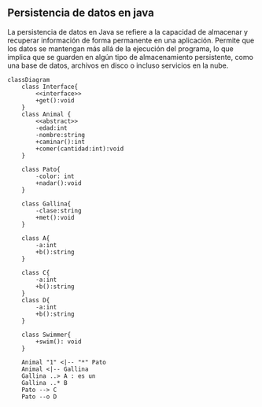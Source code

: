 ## Persistencia de datos en java
La persistencia de datos en Java se refiere a la capacidad de almacenar y recuperar información de forma permanente en una aplicación. Permite que los datos se mantengan más allá de la ejecución del programa, lo que implica que se guarden en algún tipo de almacenamiento persistente, como una base de datos, archivos en disco o incluso servicios en la nube.

```mermaid
classDiagram
    class Interface{
        <<interface>>
        +get():void
    }
    class Animal {
        <<abstract>>
        -edad:int
        -nombre:string
        +caminar():int
        +comer(cantidad:int):void
    }
    
    class Pato{
        -color: int
        +nadar():void
    }
    
    class Gallina{
        -clase:string
        +met():void
    }
    
    class A{
        -a:int
        +b():string
    }

    class C{
        -a:int
        +b():string
    }
    class D{
        -a:int
        +b():string
    }
    
    class Swimmer{
        +swim(): void
    }

    Animal "1" <|-- "*" Pato
    Animal <|-- Gallina
    Gallina ..> A : es un
    Gallina ..* B
    Pato --> C
    Pato --o D
```